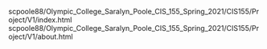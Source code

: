 scpoole88/Olympic_College_Saralyn_Poole_CIS_155_Spring_2021/CIS155/Project/V1/index.html
scpoole88/Olympic_College_Saralyn_Poole_CIS_155_Spring_2021/CIS155/Project/V1/about.html
